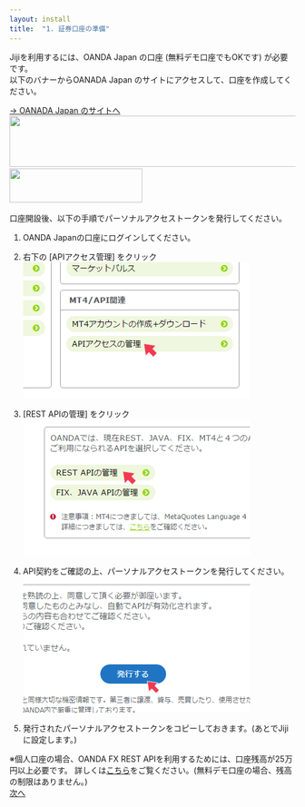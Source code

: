 ```yaml
---
layout: install
title:  "1. 証券口座の準備"
---
```


<p>Jijiを利用するには、OANDA Japan の口座 (無料デモ口座でもOKです) が必要です。<br/>
以下のバナーからOANADA Japan のサイトにアクセスして、口座を作成してください。</p>

<div class="link_to_oanda">
<a class="link_to_oanda" href="https://click.j-a-net.jp/1578403/517576/" target="_blank">
→ OANADA Japan のサイトへ
</a>
<a class="link_to_oanda large" href="https://click.j-a-net.jp/1578403/517576/" target="_blank">
  <img src="https://image.j-a-net.jp/1578403/517576/" width="728" height="90"  border="0" />
</a>
<a class="link_to_oanda small" href="https://click.j-a-net.jp/1578403/518058/" target="_blank">
  <img src="https://image.j-a-net.jp/1578403/518058/" width="234" height="60"  border="0" />
</a>
</div>

口座開設後、以下の手順でパーソナルアクセストークンを発行してください。

1. OANDA Japanの口座にログインしてください。

2. 右下の [APIアクセス管理] をクリック
![手順1](/images/install/prepare_securities_01.png)

3. [REST APIの管理] をクリック
![手順2](/images/install/prepare_securities_02.png)

4. API契約をご確認の上、パーソナルアクセストークンを発行してください。
![手順3](/images/install/prepare_securities_03.png)

5. 発行されたパーソナルアクセストークンをコピーしておきます。(あとでJijiに設定します。)

<div class="notice no_indent">
※個人口座の場合、OANDA FX REST APIを利用するためには、口座残高が25万円以上必要です。
  詳しくは<a href="http://www.oanda.jp/api/" target="_blank">こちら</a>をご覧ください。(無料デモ口座の場合、残高の制限はありません。)
</div>

<div class="next">
  <a href="020000_install_server.html">次へ</a>
</div>


<script >
$( document ).ready(function() {
  $('a.link_to_oanda').on('click', function() {
    ga('send', 'event', 'install', 'create_oanda_account');
  });
});
</script>
